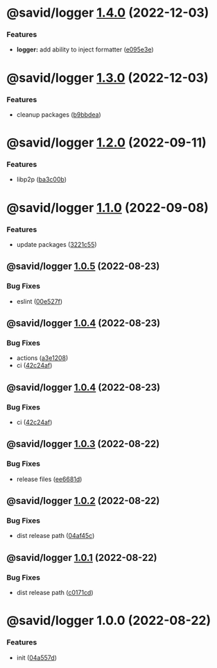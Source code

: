 # @savid/logger [1.4.0](https://github.com/savid/packages/compare/@savid/logger@1.3.0...@savid/logger@1.4.0) (2022-12-03)


### Features

* **logger:** add ability to inject formatter ([e095e3e](https://github.com/savid/packages/commit/e095e3e9e943e8a8837922c006b62320b9061343))

# @savid/logger [1.3.0](https://github.com/savid/packages/compare/@savid/logger@1.2.0...@savid/logger@1.3.0) (2022-12-03)


### Features

* cleanup packages ([b9bbdea](https://github.com/savid/packages/commit/b9bbdeaf06102585d2c7246bfce31145e88e962d))

# @savid/logger [1.2.0](https://github.com/savid/packages/compare/@savid/logger@1.1.0...@savid/logger@1.2.0) (2022-09-11)


### Features

* libp2p ([ba3c00b](https://github.com/savid/packages/commit/ba3c00b68fb7d6d27045f819fb0b64c3f2ab52a1))

# @savid/logger [1.1.0](https://github.com/savid/packages/compare/@savid/logger@1.0.5...@savid/logger@1.1.0) (2022-09-08)


### Features

* update packages ([3221c55](https://github.com/savid/packages/commit/3221c5549fbed06055176876cd4fe20d099b4ce3))

## @savid/logger [1.0.5](https://github.com/savid/packages/compare/@savid/logger@1.0.4...@savid/logger@1.0.5) (2022-08-23)


### Bug Fixes

* eslint ([00e527f](https://github.com/savid/packages/commit/00e527f983d4fbe6e06e6920c16d4e9e3dc58574))

## @savid/logger [1.0.4](https://github.com/savid/packages/compare/@savid/logger@1.0.3...@savid/logger@1.0.4) (2022-08-23)


### Bug Fixes

* actions ([a3e1208](https://github.com/savid/packages/commit/a3e1208b1a432feefe1761384b9160d570603aba))
* ci ([42c24af](https://github.com/savid/packages/commit/42c24afe5bd8cf879528c4959bffc51c9c8cf166))

## @savid/logger [1.0.4](https://github.com/savid/packages/compare/@savid/logger@1.0.3...@savid/logger@1.0.4) (2022-08-23)


### Bug Fixes

* ci ([42c24af](https://github.com/savid/packages/commit/42c24afe5bd8cf879528c4959bffc51c9c8cf166))

## @savid/logger [1.0.3](https://github.com/savid/packages/compare/@savid/logger@1.0.2...@savid/logger@1.0.3) (2022-08-22)


### Bug Fixes

* release files ([ee6681d](https://github.com/savid/packages/commit/ee6681d7c68570b31fc832ff0023c8f278386cb2))

## @savid/logger [1.0.2](https://github.com/savid/packages/compare/@savid/logger@1.0.1...@savid/logger@1.0.2) (2022-08-22)


### Bug Fixes

* dist release path ([04af45c](https://github.com/savid/packages/commit/04af45cd96c77cf9f97bc1671949838f2c95eb7a))

## @savid/logger [1.0.1](https://github.com/savid/packages/compare/@savid/logger@1.0.0...@savid/logger@1.0.1) (2022-08-22)


### Bug Fixes

* dist release path ([c0171cd](https://github.com/savid/packages/commit/c0171cdf2d5392abb7861f65336c326e0d8bb981))

# @savid/logger 1.0.0 (2022-08-22)


### Features

* init ([04a557d](https://github.com/savid/packages/commit/04a557d11c29484a98767bc677348f72f38986e6))
